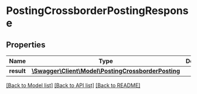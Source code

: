 # PostingCrossborderPostingResponse

## Properties
Name | Type | Description | Notes
------------ | ------------- | ------------- | -------------
**result** | [**\Swagger\Client\Model\PostingCrossborderPosting**](PostingCrossborderPosting.md) |  | [optional] 

[[Back to Model list]](../README.md#documentation-for-models) [[Back to API list]](../README.md#documentation-for-api-endpoints) [[Back to README]](../README.md)


